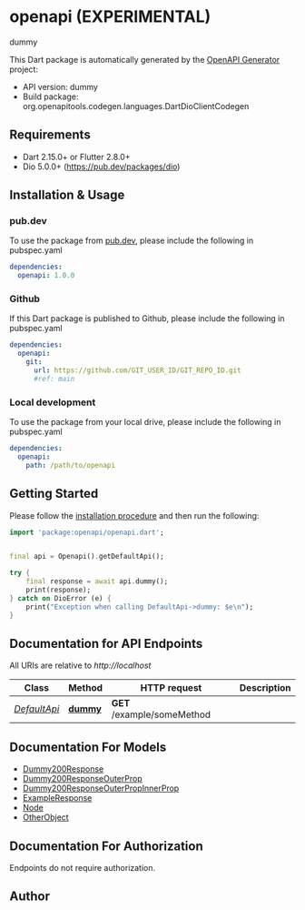 # openapi (EXPERIMENTAL)
dummy

This Dart package is automatically generated by the [OpenAPI Generator](https://openapi-generator.tech) project:

- API version: dummy
- Build package: org.openapitools.codegen.languages.DartDioClientCodegen

## Requirements

* Dart 2.15.0+ or Flutter 2.8.0+
* Dio 5.0.0+ (https://pub.dev/packages/dio)

## Installation & Usage

### pub.dev
To use the package from [pub.dev](https://pub.dev), please include the following in pubspec.yaml
```yaml
dependencies:
  openapi: 1.0.0
```

### Github
If this Dart package is published to Github, please include the following in pubspec.yaml
```yaml
dependencies:
  openapi:
    git:
      url: https://github.com/GIT_USER_ID/GIT_REPO_ID.git
      #ref: main
```

### Local development
To use the package from your local drive, please include the following in pubspec.yaml
```yaml
dependencies:
  openapi:
    path: /path/to/openapi
```

## Getting Started

Please follow the [installation procedure](#installation--usage) and then run the following:

```dart
import 'package:openapi/openapi.dart';


final api = Openapi().getDefaultApi();

try {
    final response = await api.dummy();
    print(response);
} catch on DioError (e) {
    print("Exception when calling DefaultApi->dummy: $e\n");
}

```

## Documentation for API Endpoints

All URIs are relative to *http://localhost*

Class | Method | HTTP request | Description
------------ | ------------- | ------------- | -------------
[*DefaultApi*](doc/DefaultApi.md) | [**dummy**](doc/DefaultApi.md#dummy) | **GET** /example/someMethod | 


## Documentation For Models

 - [Dummy200Response](doc/Dummy200Response.md)
 - [Dummy200ResponseOuterProp](doc/Dummy200ResponseOuterProp.md)
 - [Dummy200ResponseOuterPropInnerProp](doc/Dummy200ResponseOuterPropInnerProp.md)
 - [ExampleResponse](doc/ExampleResponse.md)
 - [Node](doc/Node.md)
 - [OtherObject](doc/OtherObject.md)


## Documentation For Authorization

Endpoints do not require authorization.


## Author



